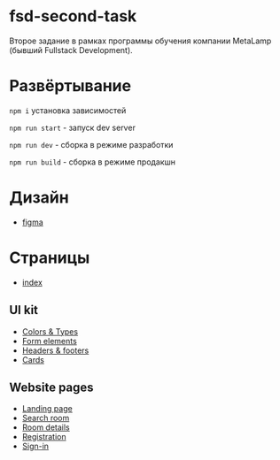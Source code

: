 # fsd-second-task
Второе задание в рамках программы обучения компании MetaLamp (бывший Fullstack Development).
# Развёртывание

`npm i` установка зависимостей

`npm run start` - запуск dev server

`npm run dev` - сборка в режиме разработки

`npm run build` - сборка в режиме продакшн

# Дизайн
+ [figma](https://www.figma.com/file/MumYcKVk9RkKZEG6dR5E3A/MetaLamp-(former-FSD)-frontend-education-program.-The-2nd-task?node-id=0%3A1)
# Страницы
+ [index](https://ftigran.github.io/pages/Toxin/)
 ## UI kit
+ [Colors & Types](https://ftigran.github.io/pages/Toxin/colors-and-type.html)
+ [Form elements](https://ftigran.github.io/pages/Toxin/form-elements.html)
+ [Headers & footers](https://ftigran.github.io/pages/Toxin/headers-and-footers.html)
+ [Cards](https://ftigran.github.io/pages/Toxin/cards.html)
## Website pages
+ [Landing page](https://ftigran.github.io/pages/Toxin/landing-page.html)
+ [Search room](https://ftigran.github.io/pages/Toxin/search-room.html)
+ [Room details](https://ftigran.github.io/pages/Toxin/room-details.html)
+ [Registration](https://ftigran.github.io/pages/Toxin/registration.html)
+ [Sign-in](https://ftigran.github.io/pages/Toxin/sign-in.html)
